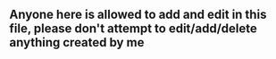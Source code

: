 ## Anyone here is allowed to add and edit in this file, please don't attempt to edit/add/delete anything created by me
